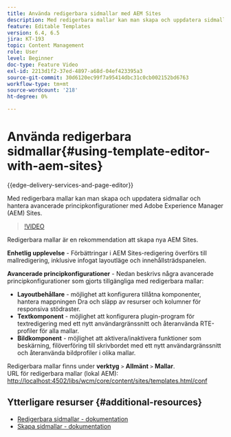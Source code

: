 ```yaml
---
title: Använda redigerbara sidmallar med AEM Sites
description: Med redigerbara mallar kan man skapa och uppdatera sidmallar och hantera avancerade regelkonfigurationer med AEM Sites.
feature: Editable Templates
version: 6.4, 6.5
jira: KT-193
topic: Content Management
role: User
level: Beginner
doc-type: Feature Video
exl-id: 2213d1f2-37ed-4897-a68d-04ef423395a3
source-git-commit: 30d6120ec99f7a95414dbc31c0cb002152bd6763
workflow-type: tm+mt
source-wordcount: '218'
ht-degree: 0%

---
```


# Använda redigerbara sidmallar{#using-template-editor-with-aem-sites}

{{edge-delivery-services-and-page-editor}}

Med redigerbara mallar kan man skapa och uppdatera sidmallar och hantera avancerade principkonfigurationer med Adobe Experience Manager (AEM) Sites.

>[!VIDEO](https://video.tv.adobe.com/v/326784?quality=12&learn=on)

Redigerbara mallar är en rekommendation att skapa nya AEM Sites.

**Enhetlig upplevelse** - Förbättringar i AEM Sites-redigering överförs till mallredigering, inklusive infogat layoutläge och innehållsträdspanelen.

**Avancerade principkonfigurationer** - Nedan beskrivs några avancerade principkonfigurationer som gjorts tillgängliga med redigerbara mallar:

* **Layoutbehållare** - möjlighet att konfigurera tillåtna komponenter, hantera mappningen Dra och släpp av resurser och kolumner för responsiva stödraster.
* **Textkomponent** - möjlighet att konfigurera plugin-program för textredigering med ett nytt användargränssnitt och återanvända RTE-profiler för alla mallar.
* **Bildkomponent** - möjlighet att aktivera/inaktivera funktioner som beskärning, filöverföring till skrivbordet med ett nytt användargränssnitt och återanvända bildprofiler i olika mallar.

Redigerbara mallar finns under **verktyg** `>` **Allmänt** `>` **Mallar**.\
URL för redigerbara mallar (lokal AEM): [http://localhost:4502/libs/wcm/core/content/sites/templates.html/conf](http://localhost:4502/libs/wcm/core/content/sites/templates.html/conf)

## Ytterligare resurser {#additional-resources}

* [Redigerbara sidmallar - dokumentation](https://experienceleague.adobe.com/docs/experience-manager-65/developing/platform/templates/page-templates-editable.html)
* [Skapa sidmallar - dokumentation](https://experienceleague.adobe.com/docs/experience-manager-65/authoring/siteandpage/templates.html)
